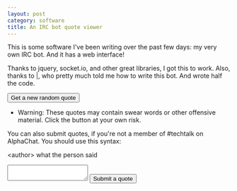 ```yaml
---
layout: post
category: software
title: An IRC bot quote viewer
---
```


This is some software I've been writing over the past few days: my very own IRC bot. And it has a web interface!

Thanks to jquery, socket.io, and other great libraries, I got this to work. Also, thanks to &#124;, who pretty much told me how to write this bot. And wrote half the code.

<input type="button" value="Get a new random quote" id="get"/>

<ul id="quotes">
    <li>Warning: These quotes may contain swear words or other offensive material. Click the button at your own risk.</li>
</ul>

<p id="number"/>

You can also submit quotes, if you're not a member of #techtalk on AlphaChat. You should use this syntax:

&lt;author&gt; what the person said

<textarea id="quotebox"></textarea>

<input type="button" value="Submit a quote" id="submit"/>

<script src="http://cdn.jsdelivr.net/socket.io-client/1.3.2/socket.io.min.js"></script>
<script src="http://cdn.jsdelivr.net/jquery/1.11.3/jquery.min.js"></script>
<script type="text/javascript">
    var socket = io('robit.herokuapp.com');
    $(document).ready(function (){

        $("#submit").click(function () {
            socket.emit("submitquote", $("#quotebox").val());
            alert("Quote submitted.");
        });

        $("#get").click(function () {
            socket.emit("getquote");
        });

        socket.on("quote", function(sentQuote){
            $("#quotes").empty();
            sentQuote.chat.forEach(function(entry){
                $("#quotes").append("<li><strong>" + entry.nick + "</strong> - " + entry.text + "</li>");
            });
        });

        socket.on("number", function(number){
            $("#number").text("The counter is currently set to " + number)
        });
    });
</script>
